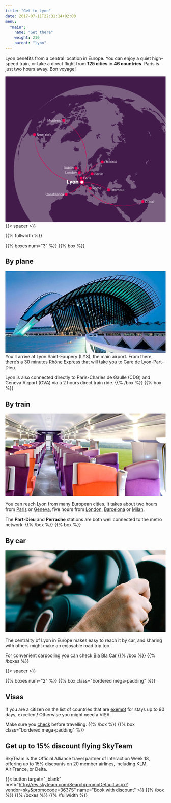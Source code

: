 ```yaml
---
title: "Get to Lyon"
date: 2017-07-11T22:31:14+02:00
menu:
  "main":
    name: "Get there"
    weight: 210  
    parent: "lyon"
---
```

Lyon benefits from a central location in Europe. You can enjoy a quiet high-speed train, or take a direct flight from **125 cities** in **46 countries**. Paris is just two hours away. Bon voyage!

![Flights to Lyon](/img/graphics/lyon_flights.png)
{{< spacer >}}

{{% fullwidth %}}

{{% boxes num="3" %}}
{{% box %}}
## By plane
![Lyon Saint Exupery airport (LYS)](/img/photos/lyon-scene10-Airport.jpg) 
You&rsquo;ll arrive at Lyon Saint-Exup&eacute;ry (LYS), the main airport.  From there, there&rsquo;s a 30 minutes [Rh&ocirc;ne&nbsp;Express](https://www.rhonexpress.fr/en) that will take you to Gare de Lyon-Part-Dieu.

Lyon is also connected directly to Paris-Charles de Gaulle (CDG) and Geneva Airport (GVA) via a 2 hours direct train ride.
{{% /box %}}
{{% box %}}
## By train
![Inside the highspeed train - TGV](/img/photos/lyon-scene11-Train-TGV.jpg)

You can reach Lyon from many European cities. It takes about two hours from [Paris](https://www.trainline.eu/trains/paris/lyon) or [Geneva](https://www.trainline.eu/trains/geneve-cornavin/lyon), five hours from [London](http://www.eurostar.com/uk-en/city-breaks/france/lyon), [Barcelona](https://www.trainline.eu/trains/barcelona/lyon) or [Milan](https://www.trainline.eu/trains/milano/lyon).</p>

The **Part-Dieu** and **Perrache** stations are both well connected to the metro network.
{{% /box %}}
{{% box %}}
## By car
![Carpooling](/img/photos/lyon-scene12-Carpooling.jpg)

The centrality of Lyon in Europe makes easy to reach it by car, and sharing with others might make an enjoyable road trip too.

For convenient carpooling you can check [Bla&nbsp;Bla&nbsp;Car](https://www.blablacar.co.uk/search?fn=&fc=&tn=Lyon%2C+France)
{{% /box %}}
{{% /boxes %}}

{{< spacer >}}

{{% boxes num="2" %}}
{{% box class="bordered mega-padding" %}}
## Visas

If you are a citizen on the list of countries that are [exempt](http://www.diplomatie.gouv.fr/en/coming-to-france/getting-a-visa/article/foreign-nationals-holding-ordinary-passports-exempt-from-visa-requirements) for stays up to 90 days, excellent! Otherwise you might need a VISA.

Make sure you [check](http://www.diplomatie.gouv.fr/en/coming-to-france/getting-a-visa/article/faq-visas) before travelling.
{{% /box %}}
{{% box class="bordered mega-padding" %}}
## Get up to 15% discount flying SkyTeam

SkyTeam is the Official Alliance travel partner of Interaction&nbsp;Week&nbsp;18, offering up to 15% discounts on 20 member airlines, including KLM, Air&nbsp;France, or Delta.
    
{{< button target="_blank" href="http://res.skyteam.com/Search/promoDefault.aspx?vendor=sky&promocode=3637S" name="Book with discount" >}}
{{% /box %}}
{{% /boxes %}}
{{% /fullwidth %}}
